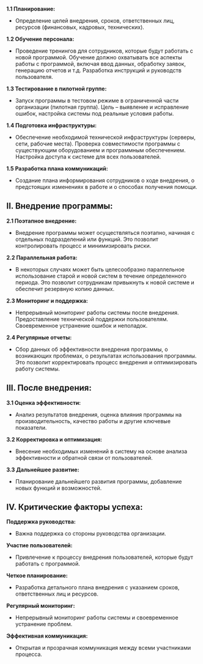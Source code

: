 **1.1 Планирование:**
 - Определение целей внедрения,  сроков,  ответственных лиц,  ресурсов (финансовых,  кадровых,  технических).

**1.2 Обучение персонала:**
 - Проведение тренингов для сотрудников,  которые будут работать с новой программой.  Обучение должно охватывать все аспекты работы с программой,  включая ввод данных,  обработку заявок,  генерацию отчетов и т.д.  Разработка инструкций и руководств пользователя.

**1.3 Тестирование в пилотной группе:**
 - Запуск программы в тестовом режиме в ограниченной части организации (пилотная группа).  Цель – выявление и исправление ошибок,  настройка системы под реальные условия работы.

**1.4 Подготовка инфраструктуры:**
 - Обеспечение необходимой технической инфраструктуры (серверы,  сети,  рабочие места).  Проверка совместимости программы с существующим оборудованием и программным обеспечением.  Настройка доступа к системе для всех пользователей.

**1.5 Разработка плана коммуникаций:**
 - Создание плана информирования сотрудников о ходе внедрения,  о предстоящих изменениях в работе и о способах получения помощи.


## II. Внедрение программы:


**2.1 Поэтапное внедрение:**
 - Внедрение программы может осуществляться поэтапно,  начиная с отдельных подразделений или функций.  Это позволит контролировать процесс и минимизировать риски.

**2.2 Параллельная работа:**
 - В некоторых случаях может быть целесообразно параллельное использование старой и новой систем в течение определенного периода.  Это позволит сотрудникам привыкнуть к новой системе и обеспечит резервную копию данных.

**2.3 Мониторинг и поддержка:**
 - Непрерывный мониторинг работы системы после внедрения.  Предоставление технической поддержки пользователям.  Своевременное устранение ошибок и неполадок.

**2.4  Регулярные отчеты:**
 - Сбор данных об эффективности внедрения программы,  о возникающих проблемах,  о результатах использования программы.  Это позволит  корректировать процесс внедрения и оптимизировать работу системы.


## III. После внедрения:


**3.1 Оценка эффективности:**
 - Анализ результатов внедрения,  оценка влияния программы на производительность,  качество работы и другие ключевые показатели.

**3.2 Корректировка и оптимизация:**
 - Внесение необходимых изменений в систему на основе анализа эффективности и обратной связи от пользователей.

**3.3  Дальнейшее развитие:**
 - Планирование дальнейшего развития программы,  добавление новых функций и возможностей.


## IV. Критические факторы успеха:


**Поддержка руководства:**
 - Важна поддержка со стороны руководства организации.

**Участие пользователей:**
 - Привлечение к процессу внедрения пользователей,  которые будут работать с программой.

**Четкое планирование:**
 - Разработка детального плана внедрения с указанием сроков,  ответственных лиц и ресурсов.

**Регулярный мониторинг:**
 - Непрерывный мониторинг работы системы и своевременное устранение проблем.

**Эффективная коммуникация:**
 - Открытая и прозрачная коммуникация между всеми участниками процесса.
